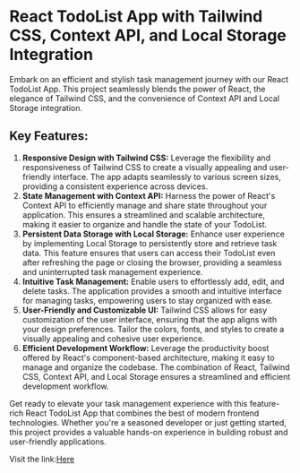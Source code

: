   <h1>React TodoList App with Tailwind CSS, Context API, and Local Storage Integration</h1>
  
  <p>Embark on an efficient and stylish task management journey with our React TodoList App. This project seamlessly blends the power of React, the elegance of Tailwind CSS, and the convenience of Context API and Local Storage integration. </p>

  <h2>Key Features:</h2>

  <ol>
    <li>
      <strong>Responsive Design with Tailwind CSS:</strong>
      Leverage the flexibility and responsiveness of Tailwind CSS to create a visually appealing and user-friendly interface. The app adapts seamlessly to various screen sizes, providing a consistent experience across devices.
    </li>
    <li>
       <strong>State Management with Context API:</strong>
            Harness the power of React's Context API to efficiently manage and share state throughout your application. This ensures a streamlined and scalable architecture, making it easier to organize and handle the state of your TodoList.
    </li>
    <li>
            <strong>Persistent Data Storage with Local Storage:</strong>
            Enhance user experience by implementing Local Storage to persistently store and retrieve task data. This feature ensures that users can access their TodoList even after refreshing the page or closing the browser, providing a seamless and uninterrupted task management experience.
        </li>
     <li>
            <strong>Intuitive Task Management:</strong>
            Enable users to effortlessly add, edit, and delete tasks. The application provides a smooth and intuitive interface for managing tasks, empowering users to stay organized with ease.
        </li>
     <li>
            <strong>User-Friendly and Customizable UI:</strong>
            Tailwind CSS allows for easy customization of the user interface, ensuring that the app aligns with your design preferences. Tailor the colors, fonts, and styles to create a visually appealing and cohesive user experience.
        </li>
     <li>
            <strong>Efficient Development Workflow:</strong>
            Leverage the productivity boost offered by React's component-based architecture, making it easy to manage and organize the codebase. The combination of React, Tailwind CSS, Context API, and Local Storage ensures a streamlined and efficient development workflow.
        </li>
  </ol>

  <p>Get ready to elevate your task management experience with this feature-rich React TodoList App that combines the best of modern frontend technologies. Whether you're a seasoned developer or just getting started, this project provides a valuable hands-on experience in building robust and user-friendly applications.</p>

<p>Visit the link:<a href="https://guptaeservices-todolist.netlify.app/">Here</a></p>

  
 
